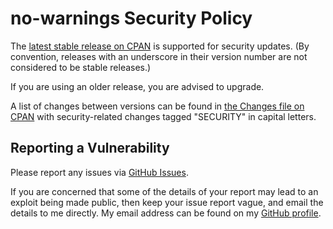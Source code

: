 # no-warnings Security Policy

The [latest stable release on CPAN](https://metacpan.org/release/no-warnings)
is supported for security updates. (By convention, releases with an underscore
in their version number are not considered to be stable releases.)

If you are using an older release, you are advised to upgrade.

A list of changes between versions can be found in
[the Changes file on CPAN](https://metacpan.org/changes/distribution/no-warnings)
with security-related changes tagged "SECURITY" in capital letters.

## Reporting a Vulnerability

Please report any issues via [GitHub Issues](https://github.com/tobyink/p5-no-warnings/issues).

If you are concerned that some of the details of your report may lead to an
exploit being made public, then keep your issue report vague, and email the
details to me directly. My email address can be found on my
[GitHub profile](https://github.com/tobyink).
